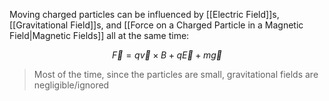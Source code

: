 Moving charged particles can be influenced by [[Electric Field]]s, [[Gravitational Field]]s, and [[Force on a Charged Particle in a Magnetic Field|Magnetic Fields]] all at the same time:

$$
\vec{F} = q\vec{v} \times B + q\vec{E} + m\vec{g}
$$

> Most of the time, since the particles are small, gravitational fields are negligible/ignored